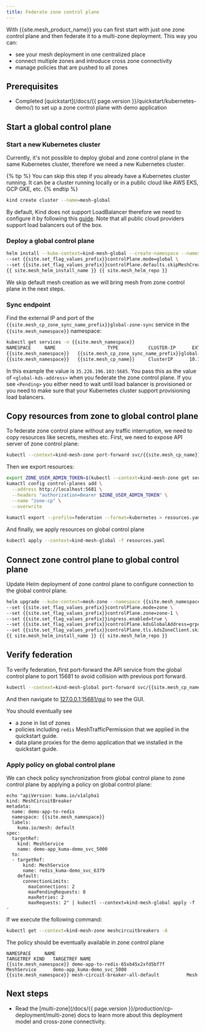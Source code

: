 ```yaml
---
title: Federate zone control plane
---
```


With {{site.mesh_product_name}} you can first start with just one zone control plane
and then federate it to a multi-zone deployment.
This way you can:
- see your mesh deployment in one centralized place
- connect multiple zones and introduce cross zone connectivity
- manage policies that are pushed to all zones

## Prerequisites
- Completed [quickstart](/docs/{{ page.version }}/quickstart/kubernetes-demo/) to set up a zone control plane with demo application

## Start a global control plane

### Start a new Kubernetes cluster

Currently, it's not possible to deploy global and zone control plane in the same Kubernetes cluster, therefore we need a new Kubernetes cluster.

{% tip %}
You can skip this step if you already have a Kubernetes cluster running.
It can be a cluster running locally or in a public cloud like AWS EKS, GCP GKE, etc.
{% endtip %}

```sh
kind create cluster --name=mesh-global
```

By default, Kind does not support LoadBalancer therefore we need to configure it by following this [guide](https://kind.sigs.k8s.io/docs/user/loadbalancer/).
Note that all public cloud providers support load balancers out of the box.

### Deploy a global control plane

```sh
helm install --kube-context=kind-mesh-global --create-namespace --namespace {{site.mesh_namespace}} \
--set {{site.set_flag_values_prefix}}controlPlane.mode=global \
--set {{site.set_flag_values_prefix}}controlPlane.defaults.skipMeshCreation=true \
{{ site.mesh_helm_install_name }} {{ site.mesh_helm_repo }}
```

We skip default mesh creation as we will bring mesh from zone control plane in the next steps.

### Sync endpoint

Find the external IP and port of the `{{site.mesh_cp_zone_sync_name_prefix}}global-zone-sync` service in the `{{site.mesh_namespace}}` namespace:

```sh
kubectl get services -n {{site.mesh_namespace}}
NAMESPACE     NAME                   TYPE           CLUSTER-IP      EXTERNAL-IP      PORT(S)                                                                  AGE
{{site.mesh_namespace}}   {{site.mesh_cp_zone_sync_name_prefix}}global-zone-sync     LoadBalancer   10.105.9.10     35.226.196.103   5685:30685/TCP                                                           89s
{{site.mesh_namespace}}   {{site.mesh_cp_name}}     ClusterIP      10.105.12.133   <none>           5681/TCP,443/TCP,5676/TCP,5677/TCP,5678/TCP,5679/TCP,5682/TCP,5653/UDP   90s
```

In this example the value is `35.226.196.103:5685`. You pass this as the value of `<global-kds-address>` when you federate the zone control plane.
If you see `<Pending>` you either need to wait until load balancer is provisioned or you need to make sure that your Kubernetes cluster support provisioning load balancers. 

## Copy resources from zone to global control plane

To federate zone control plane without any traffic interruption, we need to copy resources like secrets, meshes etc.
First, we need to expose API server of zone control plane:

```sh
kubectl --context=kind-mesh-zone port-forward svc/{{site.mesh_cp_name}} -n {{site.mesh_namespace}} 5681:5681
```

Then we export resources:
```sh
export ZONE_USER_ADMIN_TOKEN=$(kubectl --context=kind-mesh-zone get secrets -n {{site.mesh_namespace}} admin-user-token -ojson | jq -r .data.value | base64 -d)
kumactl config control-planes add \
  --address http://localhost:5681 \
  --headers "authorization=Bearer $ZONE_USER_ADMIN_TOKEN" \
  --name "zone-cp" \
  --overwrite  
  
kumactl export --profile=federation --format=kubernetes > resources.yaml
```

And finally, we apply resources on global control plane
```sh
kubectl apply --context=kind-mesh-global -f resources.yaml
```

## Connect zone control plane to global control plane

Update Helm deployment of zone control plane to configure connection to the global control plane.

```sh
helm upgrade --kube-context=mesh-zone --namespace {{site.mesh_namespace}} \
--set {{site.set_flag_values_prefix}}controlPlane.mode=zone \
--set {{site.set_flag_values_prefix}}controlPlane.zone=zone-1 \
--set {{site.set_flag_values_prefix}}ingress.enabled=true \
--set {{site.set_flag_values_prefix}}controlPlane.kdsGlobalAddress=grpcs://<global-kds-address>:5685 \
--set {{site.set_flag_values_prefix}}controlPlane.tls.kdsZoneClient.skipVerify=true \
{{ site.mesh_helm_install_name }} {{ site.mesh_helm_repo }}
```

## Verify federation

To verify federation, first port-forward the API service from the global control plane to port 15681 to avoid collision with previous port forward. 

```sh
kubectl --context=kind-mesh-global port-forward svc/{{site.mesh_cp_name}} -n {{site.mesh_namespace}} 15681:5681
```

And then navigate to [127.0.0.1:15681/gui](http://127.0.0.1:15681/gui) to see the GUI.

You should eventually see
* a zone in list of zones
* policies including `redis` MeshTrafficPermission that we applied in the quickstart guide.
* data plane proxies for the demo application that we installed in the quickstart guide.

### Apply policy on global control plane

We can check policy synchronization from global control plane to zone control plane by applying a policy on global control plane:

```
echo "apiVersion: kuma.io/v1alpha1
kind: MeshCircuitBreaker
metadata:
  name: demo-app-to-redis
  namespace: {{site.mesh_namespace}}
  labels:
    kuma.io/mesh: default
spec:
  targetRef:
    kind: MeshService
    name: demo-app_kuma-demo_svc_5000
  to:
  - targetRef:
      kind: MeshService
      name: redis_kuma-demo_svc_6379
    default:
      connectionLimits:
        maxConnections: 2
        maxPendingRequests: 8
        maxRetries: 2
        maxRequests: 2" | kubectl --context=kind-mesh-global apply -f -
```

If we execute the following command:
```sh
kubectl get --context=kind-mesh-zone meshcircuitbreakers -A
```
The policy should be eventually available in zone control plane
```
NAMESPACE     NAME                                                TARGETREF KIND   TARGETREF NAME
{{site.mesh_namespace}} demo-app-to-redis-65xb45x2xfd5bf7f        MeshService      demo-app_kuma-demo_svc_5000
{{site.mesh_namespace}} mesh-circuit-breaker-all-default          Mesh
```

## Next steps

* Read the [multi-zone](/docs/{{ page.version }}/production/cp-deployment/multi-zone) docs to learn more about this deployment model and cross-zone connectivity.
